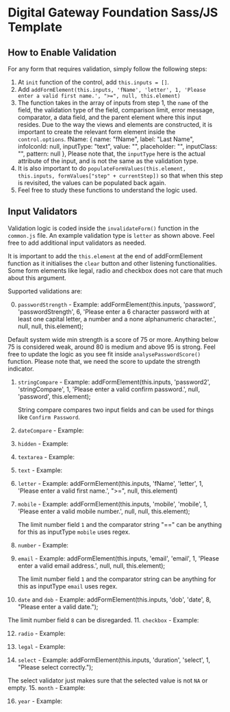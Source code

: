 # Digital Gateway Foundation Sass/JS Template

## How to Enable Validation

For any form that requires validation, simply follow the following steps:

1. At `init` function of the control, add `this.inputs = []`.
2. Add `addFormElement(this.inputs, 'fName', 'letter', 1, 'Please enter a valid first name.', ">=", null, this.element)`
3. The function takes in the array of inputs from step 1, the `name` of the field, the validation type of the field, comparison limit, error message, comparator, a data field, and the parent element where this input resides.
   Due to the way the views and elements are constructed, it is important to create the relevant form element inside the `control.options`.
   fName: {
        name: "fName",
        label: "Last Name",
        infoIconId: null,
        inputType: "text",
        value: "",
        placeholder: "",
        inputClass: "",
        pattern: null
    },
    Please note that, the `inputType` here is the actual attribute of the input, and is not the same as the validation type.
4. It is also important to do `populateFormValues(this.element, this.inputs, formValues["step" + currentStep])` so that when this step is revisited, the values can be populated back again.
5. Feel free to study these functions to understand the logic used.

## Input Validators

Validation logic is coded inside the `invalidateForm()` function in the `common.js` file. An example validation type is `letter` as shown above. Feel free to add additional input validators as needed.

It is important to add the `this.element` at the end of addFormElement function as it initialises the `clear` button and other listening functionalities. Some form elements like legal, radio and checkbox does not care that much about this argument.

Supported validations are:

0. `passwordStrength` -
   Example: addFormElement(this.inputs, 'password', 'passwordStrength', 6, 'Please enter a 6 character password with at least one capital letter, a number and a none alphanumeric character.', null, null, this.element);
            
  Default system wide min strength is a score of 75 or more. Anything below 75 is considered weak, around 80 is medium and above 95 is strong. Feel free to update the logic as you see fit inside `analysePasswordScore()` function. Please note that, we need the score to update the strength indicator.

1. `stringCompare` -
   Example: addFormElement(this.inputs, 'password2', 'stringCompare', 1, 'Please enter a valid confirm password.', null, 'password', this.element);

   String compare compares two input fields and can be used for things like `Confirm Password`.

2. `dateCompare` -
   Example: 

3. `hidden` -
   Example: 

4. `textarea` -
   Example: 

5. `text` -
   Example: 

6. `letter` -
   Example: addFormElement(this.inputs, 'fName', 'letter', 1, 'Please enter a valid first name.', ">=", null, this.element)

7. `mobile` -
   Example: addFormElement(this.inputs, 'mobile', 'mobile', 1, 'Please enter a valid mobile number.', null, null, this.element);

   The limit number field `1` and the comparator string "==" can be anything for this as inputType `mobile` uses regex.
8. `number` -
   Example:

9. `email` -
   Example: addFormElement(this.inputs, 'email', 'email', 1, 'Please enter a valid email address.', null, null, this.element);

   The limit number field `1` and the comparator string can be anything for this as inputType `email` uses regex.
10. `date` and `dob` -
   Example: addFormElement(this.inputs, 'dob', 'date', 8, "Please enter a valid date.");

   The limit number field `8` can be disregarded.
11. `checkbox` -
   Example:

12. `radio` -
   Example:

13. `legal` -
   Example:

14. `select` -
   Example: addFormElement(this.inputs, 'duration', 'select', 1, "Please select correctly.");

   The select validator just makes sure that the selected value is not `NA` or empty.
15. `month` -
   Example:

16. `year` -
   Example:
   